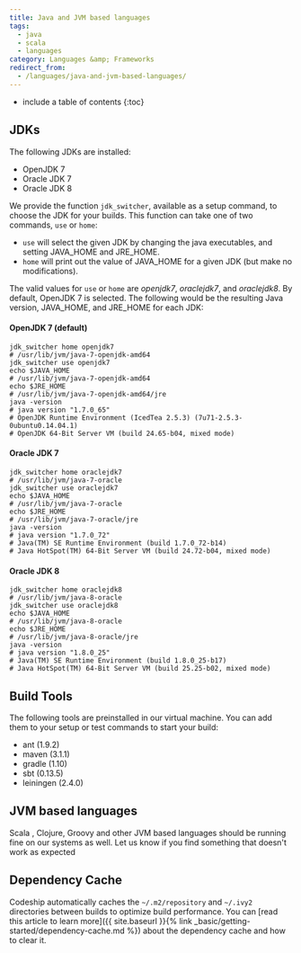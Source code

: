 ```yaml
---
title: Java and JVM based languages
tags:
  - java
  - scala
  - languages
category: Languages &amp; Frameworks
redirect_from:
  - /languages/java-and-jvm-based-languages/
---
```


* include a table of contents
{:toc}

## JDKs

The following JDKs are installed:

* OpenJDK 7
* Oracle JDK 7
* Oracle JDK 8

We provide the function `jdk_switcher`, available as a setup command, to choose the JDK for your builds.
This function can take one of two commands, `use` or `home`:

* `use` will select the given JDK by changing the java executables, and setting JAVA_HOME and JRE_HOME.
* `home` will print out the value of JAVA_HOME for a given JDK (but make no modifications).

The valid values for `use` or `home` are _openjdk7_, _oraclejdk7_, and _oraclejdk8_.
By default, OpenJDK 7 is selected. The following would be the resulting Java version, JAVA_HOME, and JRE_HOME for each JDK:

#### OpenJDK 7 (default)
```shell
jdk_switcher home openjdk7
# /usr/lib/jvm/java-7-openjdk-amd64
jdk_switcher use openjdk7
echo $JAVA_HOME
# /usr/lib/jvm/java-7-openjdk-amd64
echo $JRE_HOME
# /usr/lib/jvm/java-7-openjdk-amd64/jre
java -version
# java version "1.7.0_65"
# OpenJDK Runtime Environment (IcedTea 2.5.3) (7u71-2.5.3-0ubuntu0.14.04.1)
# OpenJDK 64-Bit Server VM (build 24.65-b04, mixed mode)
```

#### Oracle JDK 7
```shell
jdk_switcher home oraclejdk7
# /usr/lib/jvm/java-7-oracle
jdk_switcher use oraclejdk7
echo $JAVA_HOME
# /usr/lib/jvm/java-7-oracle
echo $JRE_HOME
# /usr/lib/jvm/java-7-oracle/jre
java -version
# java version "1.7.0_72"
# Java(TM) SE Runtime Environment (build 1.7.0_72-b14)
# Java HotSpot(TM) 64-Bit Server VM (build 24.72-b04, mixed mode)
```

#### Oracle JDK 8
```shell
jdk_switcher home oraclejdk8
# /usr/lib/jvm/java-8-oracle
jdk_switcher use oraclejdk8
echo $JAVA_HOME
# /usr/lib/jvm/java-8-oracle
echo $JRE_HOME
# /usr/lib/jvm/java-8-oracle/jre
java -version
# java version "1.8.0_25"
# Java(TM) SE Runtime Environment (build 1.8.0_25-b17)
# Java HotSpot(TM) 64-Bit Server VM (build 25.25-b02, mixed mode)
```

## Build Tools

The following tools are preinstalled in our virtual machine. You can add them to your setup or test commands to start your build:

* ant (1.9.2)
* maven (3.1.1)
* gradle (1.10)
* sbt (0.13.5)
* leiningen (2.4.0)

## JVM based languages
Scala , Clojure, Groovy and other JVM based languages should be running fine on our systems as well. Let us know if you find something that doesn't work as expected

## Dependency Cache

Codeship automatically caches the `~/.m2/repository` and `~/.ivy2` directories between builds to optimize build performance. You can [read this article to learn more]({{ site.baseurl }}{% link _basic/getting-started/dependency-cache.md %}) about the dependency cache and how to clear it.
